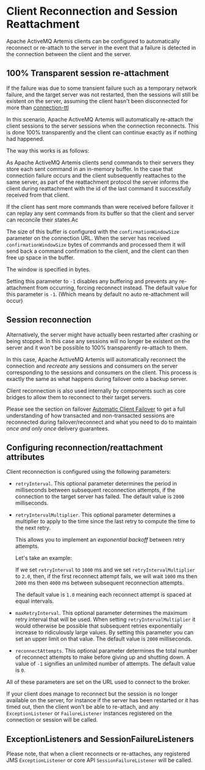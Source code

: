 # Client Reconnection and Session Reattachment

Apache ActiveMQ Artemis clients can be configured to automatically reconnect or
re-attach to the server in the event that a failure is detected in the
connection between the client and the server.

## 100% Transparent session re-attachment

If the failure was due to some transient failure such as a temporary network
failure, and the target server was not restarted, then the sessions will still
be existent on the server, assuming the client hasn't been disconnected for
more than [connection-ttl](connection-ttl.md)

In this scenario, Apache ActiveMQ Artemis will automatically re-attach the
client sessions to the server sessions when the connection reconnects. This is
done 100% transparently and the client can continue exactly as if nothing had
happened.

The way this works is as follows:

As Apache ActiveMQ Artemis clients send commands to their servers they store
each sent command in an in-memory buffer. In the case that connection failure
occurs and the client subsequently reattaches to the same server, as part of
the reattachment protocol the server informs the client during reattachment
with the id of the last command it successfully received from that client.

If the client has sent more commands than were received before failover it can
replay any sent commands from its buffer so that the client and server can
reconcile their states.Ac

The size of this buffer is configured with the `confirmationWindowSize`
parameter on the connection URL. When the server has received
`confirmationWindowSize` bytes of commands and processed them it will send back
a command confirmation to the client, and the client can then free up space in
the buffer.

The window is specified in bytes.

Setting this parameter to `-1` disables any buffering and prevents any
re-attachment from occurring, forcing reconnect instead. The default value for
this parameter is `-1`. (Which means by default no auto re-attachment will
occur)

## Session reconnection

Alternatively, the server might have actually been restarted after crashing or
being stopped. In this case any sessions will no longer be existent on the
server and it won't be possible to 100% transparently re-attach to them.

In this case, Apache ActiveMQ Artemis will automatically reconnect the
connection and *recreate* any sessions and consumers on the server
corresponding to the sessions and consumers on the client. This process is
exactly the same as what happens during failover onto a backup server.

Client reconnection is also used internally by components such as core bridges
to allow them to reconnect to their target servers.

Please see the section on failover [Automatic Client Failover](ha.md) to get a
full understanding of how transacted and non-transacted sessions are
reconnected during failover/reconnect and what you need to do to maintain *once
and only once* delivery guarantees.

## Configuring reconnection/reattachment attributes

Client reconnection is configured using the following parameters:

- `retryInterval`. This optional parameter determines the period in
  milliseconds between subsequent reconnection attempts, if the connection to
  the target server has failed. The default value is `2000` milliseconds.

- `retryIntervalMultiplier`. This optional parameter determines a multiplier
  to apply to the time since the last retry to compute the time to the next
  retry.

  This allows you to implement an *exponential backoff* between retry attempts.

  Let's take an example:

  If we set `retryInterval` to `1000` ms and we set `retryIntervalMultiplier`
  to `2.0`, then, if the first reconnect attempt fails, we will wait `1000` ms
  then `2000` ms then `4000` ms between subsequent reconnection attempts.

  The default value is `1.0` meaning each reconnect attempt is spaced at equal
  intervals.

- `maxRetryInterval`. This optional parameter determines the maximum retry
  interval that will be used. When setting `retryIntervalMultiplier` it would
  otherwise be possible that subsequent retries exponentially increase to
  ridiculously large values. By setting this parameter you can set an upper limit
  on that value. The default value is `2000` milliseconds.

- `reconnectAttempts`. This optional parameter determines the total number of
  reconnect attempts to make before giving up and shutting down. A value of
  `-1` signifies an unlimited number of attempts. The default value is `0`.

All of these parameters are set on the URL used to connect to the broker.

If your client does manage to reconnect but the session is no longer available
on the server, for instance if the server has been restarted or it has timed
out, then the client won't be able to re-attach, and any `ExceptionListener` or
`FailureListener` instances registered on the connection or session will be
called.

## ExceptionListeners and SessionFailureListeners

Please note, that when a client reconnects or re-attaches, any registered JMS
`ExceptionListener` or core API `SessionFailureListener` will be called.
